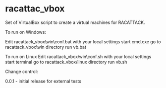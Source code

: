 racattac_vbox
=============

Set of VirtualBox script to create a virtual machines for RACATTACK.


To run on Windows:

Edit racattack_vbox\win\conf.bat with your local settings
start cmd.exe 
go to racattack_vbox\win directory
run vb.bat

To run on Linux
Edit racattack_vbox\win\conf.sh with your local settings
start terminal 
go to racattack_vbox/linux directory
run vb.sh


Change control:

0.0.1 - initial release for external tests